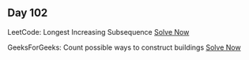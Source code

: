 ## Day 102

LeetCode: Longest Increasing Subsequence 
[Solve Now](https://leetcode.com/problems/longest-increasing-subsequence/description/)

GeeksForGeeks: Count possible ways to construct buildings 
[Solve Now](https://www.geeksforgeeks.org/problems/count-possible-ways-to-construct-buildings5007/1)